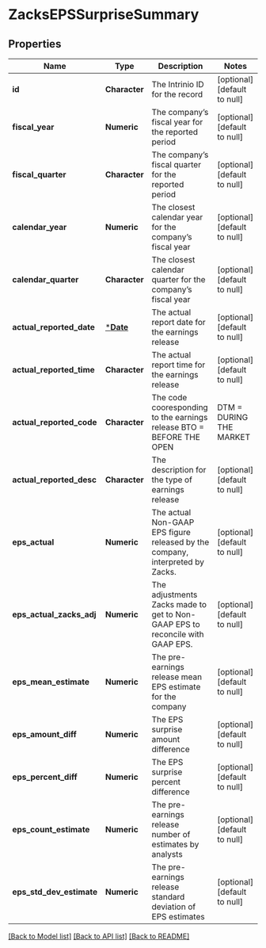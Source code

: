 # ZacksEPSSurpriseSummary

## Properties
Name | Type | Description | Notes
------------ | ------------- | ------------- | -------------
**id** | **Character** | The Intrinio ID for the record | [optional] [default to null]
**fiscal_year** | **Numeric** | The company’s fiscal year for the reported period | [optional] [default to null]
**fiscal_quarter** | **Character** | The company’s fiscal quarter for the reported period | [optional] [default to null]
**calendar_year** | **Numeric** | The closest calendar year for the company’s fiscal year | [optional] [default to null]
**calendar_quarter** | **Character** | The closest calendar quarter for the company’s fiscal year | [optional] [default to null]
**actual_reported_date** | [***Date**](Date.md) | The actual report date for the earnings release | [optional] [default to null]
**actual_reported_time** | **Character** | The actual report time for the earnings release | [optional] [default to null]
**actual_reported_code** | **Character** | The code cooresponding to the earnings release  BTO &#x3D; BEFORE THE OPEN | DTM &#x3D; DURING THE MARKET | AMC &#x3D; AFTER MARKET CLOSE | [optional] [default to null]
**actual_reported_desc** | **Character** | The description for the type of earnings release | [optional] [default to null]
**eps_actual** | **Numeric** | The actual Non-GAAP EPS figure released by the company, interpreted by Zacks. | [optional] [default to null]
**eps_actual_zacks_adj** | **Numeric** | The adjustments Zacks made to get to Non-GAAP EPS to reconcile with GAAP EPS. | [optional] [default to null]
**eps_mean_estimate** | **Numeric** | The pre-earnings release mean EPS estimate for the company | [optional] [default to null]
**eps_amount_diff** | **Numeric** | The EPS surprise amount difference | [optional] [default to null]
**eps_percent_diff** | **Numeric** | The EPS surprise percent difference | [optional] [default to null]
**eps_count_estimate** | **Numeric** | The pre-earnings release number of estimates by analysts | [optional] [default to null]
**eps_std_dev_estimate** | **Numeric** | The pre-earnings release standard deviation of EPS estimates | [optional] [default to null]

[[Back to Model list]](../README.md#documentation-for-models) [[Back to API list]](../README.md#documentation-for-api-endpoints) [[Back to README]](../README.md)


